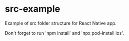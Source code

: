 # src-example
Example of src folder structure for React Native app.

Don't forget to run 'npm install' and 'npx pod-install ios'.
